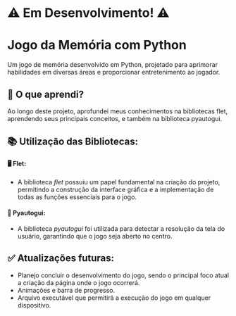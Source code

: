 # ⚠ Em Desenvolvimento! ⚠

# Jogo da Memória com Python
Um jogo de memória desenvolvido em Python, projetado para aprimorar habilidades em diversas áreas e proporcionar entretenimento ao jogador.

## 🧠 O que aprendi?
Ao longo deste projeto, aprofundei meus conhecimentos na bibliotecas flet, aprendendo seus principais conceitos, e também na biblioteca pyautogui.

## 📚 Utilização das Bibliotecas:
####   🖥 Flet:
  - A biblioteca _flet_ possuiu um papel fundamental na criação do projeto, permitindo a construção da interface gráfica e a implementação de todas as funções essenciais para o jogo.
####   🤖 Pyautogui:
  - A biblioteca _pyautogui_ foi utilizada para detectar a resolução da tela do usuário, garantindo que o jogo seja aberto no centro.

## ✅ Atualizações futuras:
 - Planejo concluir o desenvolvimento do jogo, sendo o principal foco atual a criação da página onde o jogo ocorrerá.
 - Animações e barra de progresso.
 - Arquivo executável que permitirá a execução do jogo em qualquer dispositivo.
